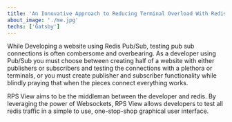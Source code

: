 ```yaml
---
title: 'An Innovative Approach to Reducing Terminal Overload With Redis Pub/Sub'
about_image: './me.jpg'
techs: ['Gatsby']
---
```


While Developing a website using Redis Pub/Sub, testing pub sub connections is often combersome and overbearing. As a developer using Pub/Sub you must choose between creating half of a website with either publishers or subscribers and testing the connections with a plethora or terminals, or you must create  publisher and subscriber functionality while blindly praying that when the pieces connect everything works.

RPS View aims to be the middleman between the developer and redis. By leveraging the power of Websockets, RPS View allows developers to test all redis traffic in a simple to use, one-stop-shop graphical user interface.

